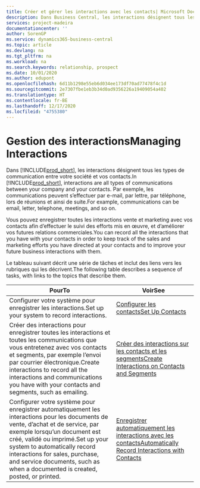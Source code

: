 ```yaml
---
title: Créer et gérer les interactions avec les contacts| Microsoft Docs
description: Dans Business Central, les interactions désignent tous les types de communication entre votre société et vos contacts. Par exemple, les communications peuvent s’effectuer par e-mail, par lettre, par téléphone, lors de réunions et ainsi de suite.
services: project-madeira
documentationcenter: ''
author: SorenGP
ms.service: dynamics365-business-central
ms.topic: article
ms.devlang: na
ms.tgt_pltfrm: na
ms.workload: na
ms.search.keywords: relationship, prospect
ms.date: 10/01/2020
ms.author: edupont
ms.openlocfilehash: 6d11b1298e55eb6d034ee173df70ad77478f4c1d
ms.sourcegitcommit: 2e7307fbe1eb3b34d0ad9356226a19409054a402
ms.translationtype: HT
ms.contentlocale: fr-BE
ms.lasthandoff: 12/17/2020
ms.locfileid: "4755380"
---
```

# <a name="managing-interactions"></a><span data-ttu-id="78285-104">Gestion des interactions</span><span class="sxs-lookup"><span data-stu-id="78285-104">Managing Interactions</span></span>
<span data-ttu-id="78285-105">Dans [!INCLUDE[prod_short](includes/prod_short.md)], les interactions désignent tous les types de communication entre votre société et vos contacts.</span><span class="sxs-lookup"><span data-stu-id="78285-105">In [!INCLUDE[prod_short](includes/prod_short.md)], interactions are all types of communications between your company and your contacts.</span></span> <span data-ttu-id="78285-106">Par exemple, les communications peuvent s’effectuer par e-mail, par lettre, par téléphone, lors de réunions et ainsi de suite.</span><span class="sxs-lookup"><span data-stu-id="78285-106">For example, communications can be email, letter, telephone, meetings, and so on.</span></span>

<span data-ttu-id="78285-107">Vous pouvez enregistrer toutes les interactions vente et marketing avec vos contacts afin d’effectuer le suivi des efforts mis en œuvre, et d’améliorer vos futures relations commerciales.</span><span class="sxs-lookup"><span data-stu-id="78285-107">You can record all the interactions that you have with your contacts in order to keep track of the sales and marketing efforts you have directed at your contacts and to improve your future business interactions with them.</span></span>

<span data-ttu-id="78285-108">Le tableau suivant décrit une série de tâches et inclut des liens vers les rubriques qui les décrivent.</span><span class="sxs-lookup"><span data-stu-id="78285-108">The following table describes a sequence of tasks, with links to the topics that describe them.</span></span>

| <span data-ttu-id="78285-109">Pour</span><span class="sxs-lookup"><span data-stu-id="78285-109">To</span></span> | <span data-ttu-id="78285-110">Voir</span><span class="sxs-lookup"><span data-stu-id="78285-110">See</span></span> |
| --- | --- |
| <span data-ttu-id="78285-111">Configurer votre système pour enregistrer les interactions.</span><span class="sxs-lookup"><span data-stu-id="78285-111">Set up your system to record interactions.</span></span> |[<span data-ttu-id="78285-112">Configurer les contacts</span><span class="sxs-lookup"><span data-stu-id="78285-112">Set Up Contacts</span></span>](marketing-setup-contacts.md) |
|<span data-ttu-id="78285-113">Créer des interactions pour enregistrer toutes les interactions et toutes les communications que vous entretenez avec vos contacts et segments, par exemple l’envoi par courrier électronique.</span><span class="sxs-lookup"><span data-stu-id="78285-113">Create interactions to record all the interactions and communications you have with your contacts and segments, such as emailing.</span></span>|[<span data-ttu-id="78285-114">Créer des interactions sur les contacts et les segments</span><span class="sxs-lookup"><span data-stu-id="78285-114">Create Interactions on Contacts and Segments</span></span>](marketing-how-create-interactions.md)|
|<span data-ttu-id="78285-115">Configurer votre système pour enregistrer automatiquement les interactions pour les documents de vente, d’achat et de service, par exemple lorsqu’un document est créé, validé ou imprimé.</span><span class="sxs-lookup"><span data-stu-id="78285-115">Set up your system to automatically record interactions for sales, purchase, and service documents, such as when a documented is created, posted, or printed.</span></span>|[<span data-ttu-id="78285-116">Enregistrer automatiquement les interactions avec les contacts</span><span class="sxs-lookup"><span data-stu-id="78285-116">Automatically Record Interactions with Contacts</span></span>](marketing-auto-record-interactions.md)|
